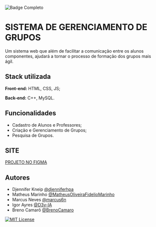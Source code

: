 
![Badge Completo](http://img.shields.io/static/v1?label=STATUS&message=%20FINALIZADO&color=GREEN&style=for-the-badge)
# SISTEMA DE GERENCIAMENTO DE GRUPOS

Um sistema web que além de facilitar a comunicação entre os alunos componentes, ajudará a tornar o processo de formação dos grupos mais ágil.


## Stack utilizada

**Front-end:** HTML, CSS, JS;

**Back-end:** C++, MySQL.


## Funcionalidades

- Cadastro de Alunos e Professores;
- Criação e Gerenciamento de Grupos;
- Pesquisa de Grupos.


## SITE

[PROJETO NO FIGMA](https://www.figma.com/file/ODF7OLgXFagfdzHbxSo4Ye/SDGD?node-id=0%3A1)



## Autores

- Djennifer Kneip [@djenniferhpa](https://github.com/djenniferhpa)
- Matheus Marinho [@MatheusOliveiraFidelioMarinho](https://github.com/MatheusOliveiraFidelioMarinho)
- Marcus Neves [@marcus6n](https://github.com/marcus6n)
- Igor Ayres [@D3v-IA](https://github.com/D3v-IA)
- Breno Camarô [@BrenoCamaro](https://github.com/BrenoCamaro)

[![MIT License](https://img.shields.io/badge/License-MIT-green.svg)](https://github.com/marcus6n/projeto-2-sistema-de-gerenciamento-de-grupos/blob/main/licence)

